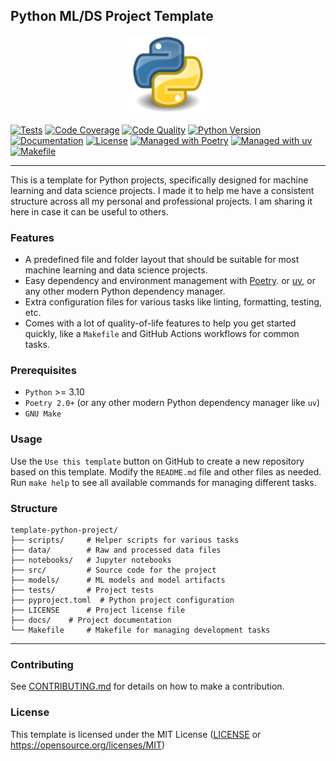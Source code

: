 ## Python ML/DS Project Template

<div align="center">
  <picture>
    <img alt="Python Project Template" src="docs/assets/images/logo.svg" height="25%" width="25%">
  </picture>
</div>

[![Tests](https://img.shields.io/github/actions/workflow/status/habedi/template-python-project/tests.yml?label=tests&style=flat&labelColor=333333&logo=github&logoColor=white)](https://github.com/habedi/template-python-project/actions/workflows/tests.yml)
[![Code Coverage](https://img.shields.io/codecov/c/github/habedi/template-python-project?style=flat&label=coverage&labelColor=333333&logo=codecov&logoColor=white)](https://codecov.io/gh/habedi/template-python-project)
[![Code Quality](https://img.shields.io/codefactor/grade/github/habedi/template-python-project?style=flat&label=code%20quality&labelColor=333333&logo=codefactor&logoColor=white)](https://www.codefactor.io/repository/github/habedi/template-python-project)
[![Python Version](https://img.shields.io/badge/python-%3E=3.10-3776ab?style=flat&labelColor=333333&logo=python&logoColor=white)](https://github.com/habedi/template-python-project)
[![Documentation](https://img.shields.io/badge/docs-latest-8ca0d7?style=flat&labelColor=333333&logo=read-the-docs&logoColor=white)](https://github.com/habedi/template-python-project/blob/main/docs)
[![License](https://img.shields.io/badge/license-MIT-00acc1?style=flat&labelColor=333333&logo=open-source-initiative&logoColor=white)](https://github.com/habedi/template-python-project/blob/main/LICENSE)
[![Managed with Poetry](https://img.shields.io/badge/managed%20with-Poetry-60A5FA?style=flat&logo=poetry&labelColor=333333&logoColor=white)](https://python-poetry.org/)
[![Managed with uv](https://img.shields.io/badge/managed%20with-uv-000000?style=flat&logo=uv&labelColor=333333&logoColor=white)](https://astral.sh/uv)
[![Makefile](https://img.shields.io/badge/managed%20with-Makefile-000000?style=flat&logo=gnu&labelColor=333333&logoColor=white)](https://www.gnu.org/software/make/)

---

This is a template for Python projects, specifically designed for machine learning and data science projects.
I made it to help me have a consistent structure across all my personal and professional projects.
I am sharing it here in case it can be useful to others.

### Features

- A predefined file and folder layout that should be suitable for most machine learning and data science projects.
- Easy dependency and environment management with [Poetry](https://python-poetry.org/).
  or [uv](https://astral.sh/uv), or any other modern Python dependency manager.
- Extra configuration files for various tasks like linting, formatting, testing, etc.
- Comes with a lot of quality-of-life features to help you get started quickly, like a `Makefile` and GitHub Actions
  workflows for common tasks.

### Prerequisites

- `Python` >= 3.10
- `Poetry 2.0+` (or any other modern Python dependency manager like `uv`)
- `GNU Make`

### Usage

Use the `Use this template` button on GitHub to create a new repository based on this template.
Modify the `README.md` file and other files as needed.
Run `make help` to see all available commands for managing different tasks.

### Structure

```plaintext
template-python-project/
├── scripts/     # Helper scripts for various tasks
├── data/        # Raw and processed data files
├── notebooks/   # Jupyter notebooks
├── src/         # Source code for the project
├── models/      # ML models and model artifacts
├── tests/       # Project tests
├── pyproject.toml  # Python project configuration
├── LICENSE      # Project license file
├── docs/    # Project documentation
└── Makefile     # Makefile for managing development tasks
```

---

### Contributing

See [CONTRIBUTING.md](CONTRIBUTING.md) for details on how to make a contribution.

### License

This template is licensed under the MIT License ([LICENSE](LICENSE) or https://opensource.org/licenses/MIT)
